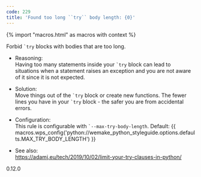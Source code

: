 ```yaml
---
code: 229
title: 'Found too long ``try`` body length: {0}'
---
```


{% import "macros.html" as macros with context %}

Forbid `` `try `` blocks with bodies that are too long.

  - Reasoning:  
    Having too many statements inside your `` `try `` block can lead to
    situations when a statement raises an exception and you are not
    aware of it since it is not expected.

  - Solution:  
    Move things out of the `` `try `` block or create new functions. The
    fewer lines you have in your `` `try `` block - the safer you are
    from accidental errors.

  - Configuration:  
    This rule is configurable with `` `--max-try-body-length ``.
    Default:
    {{ macros.wps_config('python://wemake_python_styleguide.options.defaults.MAX_TRY_BODY_LENGTH') }}

  - See also:  
    <https://adamj.eu/tech/2019/10/02/limit-your-try-clauses-in-python/>

<div class="versionadded">

0.12.0

</div>